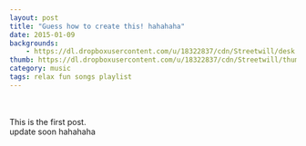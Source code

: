 ```yaml
---
layout: post
title: "Guess how to create this! hahahaha"
date: 2015-01-09
backgrounds:
    - https://dl.dropboxusercontent.com/u/18322837/cdn/Streetwill/desk.jpeg
thumb: https://dl.dropboxusercontent.com/u/18322837/cdn/Streetwill/thumbs/drum-rudiment.jpeg
category: music
tags: relax fun songs playlist
---
```


<br><br>
This is the first post.
<br>
update soon hahahaha
